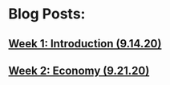 # Blog Posts:
## [Week 1: Introduction (9.14.20)](BlogPosts/blog1.md)
## [Week 2: Economy (9.21.20) ](BlogPosts/blog2.md)
